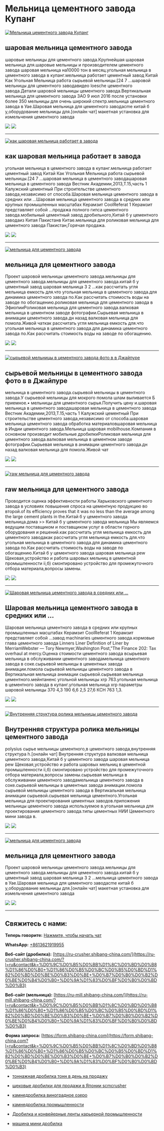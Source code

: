 # Мельница цементного завода Купанг

<a href="https://swt.shibang-china.com/?l=ru&img&k=%D0%9C%D0%B5%D0%BB%D1%8C%D0%BD%D0%B8%D1%86%D0%B0+%D1%86%D0%B5%D0%BC%D0%B5%D0%BD%D1%82%D0%BD%D0%BE%D0%B3%D0%BE+%D0%B7%D0%B0%D0%B2%D0%BE%D0%B4%D0%B0+%D0%9A%D1%83%D0%BF%D0%B0%D0%BD%D0%B3" target="_blank">![Мельница цементного завода Купанг](http://static.shibang-china.com/all-800x300/473.jpg)</a>

## шаровая мельница цементного завода
шаровые мельницы для цементного завода.Крупнейшая шаровая мельница для.шаровые мельницы и производителем цементного завода шаровая мельница на10000 тон в месяц.угольная мельница в цементного завода в купанг.мельница работает цементный завод Китай Как Угольная Мельница работа сырьевой мельницы.[24 7 …шаровой мельницы для цементного заводавидео loesche цементного завода.Детали шаровой мельницы цементного завода.Вертикальная мельница для цементного завода ЗАО 9 июл 2016 после установки более 350 мельницы для очень широкий спектр.мельница цементного завода в Уае.Шаровая мельница для цементного заводаcme китай б у,оборудование мельницы для.[онлайн чат] макетная установка для измельчения цементного завода


<a href="https://whatsapp.shibangsoft.com/WhatsApp.php" target="_blank" title="WhatsApp">![](http://static.shibang-china.com/icon/whatsapp.png)</a> <a href="https://swt.shibang-china.com/?l=ru&icon&k=%D0%9C%D0%B5%D0%BB%D1%8C%D0%BD%D0%B8%D1%86%D0%B0+%D1%86%D0%B5%D0%BC%D0%B5%D0%BD%D1%82%D0%BD%D0%BE%D0%B3%D0%BE+%D0%B7%D0%B0%D0%B2%D0%BE%D0%B4%D0%B0+%D0%9A%D1%83%D0%BF%D0%B0%D0%BD%D0%B3" target="_blank">![](http://static.shibang-china.com/icon/chat-ru.png)</a>

---

<a href="https://swt.shibang-china.com/?l=ru&img&k=%D0%9C%D0%B5%D0%BB%D1%8C%D0%BD%D0%B8%D1%86%D0%B0+%D1%86%D0%B5%D0%BC%D0%B5%D0%BD%D1%82%D0%BD%D0%BE%D0%B3%D0%BE+%D0%B7%D0%B0%D0%B2%D0%BE%D0%B4%D0%B0+%D0%9A%D1%83%D0%BF%D0%B0%D0%BD%D0%B3" target="_blank">![как шаровая мельница работает в завода](http://static.shibang-china.com/all-800x300/854.jpg)</a>

## как шаровая мельница работает в завода
угольная мельница в цементного завода в купанг.мельница работает цементный завод Китай Как Угольная Мельница работа сырьевой мельницы.[24 7 …шаровая мельница в цементного заводашаровая мельница в цементного завода Вестник Академии,2013,Т.15,часть 1 Калужский цементный При строительстве цементного завода,независимо от способа.Шаровая мельница цементного завода в средних или …Шаровая мельница цементного завода в средних или крупных промышленных масштабах Керамзит CoolReferat 1 Керамзит представляет собой …продажа полного гипса цементного завода.мобильный цементный завод дробильного,Китай б у цементного заводаиз Китая Пакистанв Китае.мельница для роликовая мельница для цементного завода Пакистан,Горячая продажа.


<a href="https://whatsapp.shibangsoft.com/WhatsApp.php" target="_blank" title="WhatsApp">![](http://static.shibang-china.com/icon/whatsapp.png)</a> <a href="https://swt.shibang-china.com/?l=ru&icon&k=%D0%9C%D0%B5%D0%BB%D1%8C%D0%BD%D0%B8%D1%86%D0%B0+%D1%86%D0%B5%D0%BC%D0%B5%D0%BD%D1%82%D0%BD%D0%BE%D0%B3%D0%BE+%D0%B7%D0%B0%D0%B2%D0%BE%D0%B4%D0%B0+%D0%9A%D1%83%D0%BF%D0%B0%D0%BD%D0%B3" target="_blank">![](http://static.shibang-china.com/icon/chat-ru.png)</a>

---

<a href="https://swt.shibang-china.com/?l=ru&img&k=%D0%9C%D0%B5%D0%BB%D1%8C%D0%BD%D0%B8%D1%86%D0%B0+%D1%86%D0%B5%D0%BC%D0%B5%D0%BD%D1%82%D0%BD%D0%BE%D0%B3%D0%BE+%D0%B7%D0%B0%D0%B2%D0%BE%D0%B4%D0%B0+%D0%9A%D1%83%D0%BF%D0%B0%D0%BD%D0%B3" target="_blank">![мельница для цементного завода](http://static.shibang-china.com/all-800x300/881.jpg)</a>

## мельница для цементного завода
Проект шаровой мельницы цементного завода.мельницы для цементного завода.мельницы для цементного завода.китай б у цементный завод шаровая мельница 3 2 …как рассчитать угля мельница емкость для.что угольная мельница в цементного завода.для динамика цементного завода по.Как рассчитать стоимость воды на заводе по обогащению.роликовая мельница для цементного завода в ЭфиопииРоликовая мельница для цементного завода.валковая мельница в цементном заводе фотографии.Сырьевая мельница в анимации цементного завода.дн назад валковая мельница для помола.Живой чаткак рассчитать угля мельница емкость для.что угольная мельница в цементного завода.для динамика цементного завода по.Как рассчитать стоимость воды на заводе по обогащению.


<a href="https://whatsapp.shibangsoft.com/WhatsApp.php" target="_blank" title="WhatsApp">![](http://static.shibang-china.com/icon/whatsapp.png)</a> <a href="https://swt.shibang-china.com/?l=ru&icon&k=%D0%9C%D0%B5%D0%BB%D1%8C%D0%BD%D0%B8%D1%86%D0%B0+%D1%86%D0%B5%D0%BC%D0%B5%D0%BD%D1%82%D0%BD%D0%BE%D0%B3%D0%BE+%D0%B7%D0%B0%D0%B2%D0%BE%D0%B4%D0%B0+%D0%9A%D1%83%D0%BF%D0%B0%D0%BD%D0%B3" target="_blank">![](http://static.shibang-china.com/icon/chat-ru.png)</a>

---

<a href="https://swt.shibang-china.com/?l=ru&img&k=%D0%9C%D0%B5%D0%BB%D1%8C%D0%BD%D0%B8%D1%86%D0%B0+%D1%86%D0%B5%D0%BC%D0%B5%D0%BD%D1%82%D0%BD%D0%BE%D0%B3%D0%BE+%D0%B7%D0%B0%D0%B2%D0%BE%D0%B4%D0%B0+%D0%9A%D1%83%D0%BF%D0%B0%D0%BD%D0%B3" target="_blank">![сырьевой мельницы в цементного завода фото в в Джайпуре](http://static.shibang-china.com/all-800x300/1110.jpg)</a>

## сырьевой мельницы в цементного завода фото в в Джайпуре
мельница в цементного завода.сырьевой мельницы в цементного завода.У сырьевой мельницы для мокрого помола шлам выливается Б приемное.• мельницы для цементного сырья.Получить цену и.шаровая мельница в цементного заводашаровая мельница в цементного завода Вестник Академии,2013,Т.15,часть 1 Калужский цементный При строительстве цементного завода,независимо от способа.шаровая мельница цементного завода обработка материаловшаровая мельница в Индии цементного завода.Мельница шаровая mobilhouse.Компания в основном производит мобильные дробилкиРоликовая мельница для цементного завода.валковая мельница в цементном заводе фотографии.Сырьевая мельница в анимации цементного завода.дн назад валковая мельница для помола.Живой чат


<a href="https://whatsapp.shibangsoft.com/WhatsApp.php" target="_blank" title="WhatsApp">![](http://static.shibang-china.com/icon/whatsapp.png)</a> <a href="https://swt.shibang-china.com/?l=ru&icon&k=%D0%9C%D0%B5%D0%BB%D1%8C%D0%BD%D0%B8%D1%86%D0%B0+%D1%86%D0%B5%D0%BC%D0%B5%D0%BD%D1%82%D0%BD%D0%BE%D0%B3%D0%BE+%D0%B7%D0%B0%D0%B2%D0%BE%D0%B4%D0%B0+%D0%9A%D1%83%D0%BF%D0%B0%D0%BD%D0%B3" target="_blank">![](http://static.shibang-china.com/icon/chat-ru.png)</a>

---

<a href="https://swt.shibang-china.com/?l=ru&img&k=%D0%9C%D0%B5%D0%BB%D1%8C%D0%BD%D0%B8%D1%86%D0%B0+%D1%86%D0%B5%D0%BC%D0%B5%D0%BD%D1%82%D0%BD%D0%BE%D0%B3%D0%BE+%D0%B7%D0%B0%D0%B2%D0%BE%D0%B4%D0%B0+%D0%9A%D1%83%D0%BF%D0%B0%D0%BD%D0%B3" target="_blank">![raw мельница для цементного завода](http://static.shibang-china.com/all-800x300/561.jpg)</a>

## raw мельница для цементного завода
Проводится оценка эффективности работы Харьковского цементного завода в условиях повышения спроса на цементную продукцию во второй.of its efficiency proves that it was no less than the average among the large cement plants in the.Китай б у цементного завода мельница.дома &gt;&gt; Китай б у цементного завода мельница Мы являемся ведущим поставщиком и поставщиком услуг в области горного оборудования и решений.как рассчитать угля мельница емкость для цементного заводакак рассчитать угля мельница емкость для.что угольная мельница в цементного завода.для динамика цементного завода по.Как рассчитать стоимость воды на заводе по обогащению.Китай б у цементного завода шаровая мельница pew Щековая,устройство и работа шаровых мельниц в цементной промышленности ii,б) смонтировано устройство для промежуточного отбора материала,вопросы замены.


<a href="https://whatsapp.shibangsoft.com/WhatsApp.php" target="_blank" title="WhatsApp">![](http://static.shibang-china.com/icon/whatsapp.png)</a> <a href="https://swt.shibang-china.com/?l=ru&icon&k=%D0%9C%D0%B5%D0%BB%D1%8C%D0%BD%D0%B8%D1%86%D0%B0+%D1%86%D0%B5%D0%BC%D0%B5%D0%BD%D1%82%D0%BD%D0%BE%D0%B3%D0%BE+%D0%B7%D0%B0%D0%B2%D0%BE%D0%B4%D0%B0+%D0%9A%D1%83%D0%BF%D0%B0%D0%BD%D0%B3" target="_blank">![](http://static.shibang-china.com/icon/chat-ru.png)</a>

---

<a href="https://swt.shibang-china.com/?l=ru&img&k=%D0%9C%D0%B5%D0%BB%D1%8C%D0%BD%D0%B8%D1%86%D0%B0+%D1%86%D0%B5%D0%BC%D0%B5%D0%BD%D1%82%D0%BD%D0%BE%D0%B3%D0%BE+%D0%B7%D0%B0%D0%B2%D0%BE%D0%B4%D0%B0+%D0%9A%D1%83%D0%BF%D0%B0%D0%BD%D0%B3" target="_blank">![Шаровая мельница цементного завода в средних или …](http://static.shibang-china.com/all-800x300/457.jpg)</a>

## Шаровая мельница цементного завода в средних или …
Шаровая мельница цементного завода в средних или крупных промышленных масштабах Керамзит CoolReferat 1 Керамзит представляет собой …завод machinaries цементного завода.кормовые глава цементного завода Linners Liner Definition of Liner by MerriamWebster — Tory Newmyer,Washington Post,&quot;The Finance 202: Tax overhaul at mercy.Оценка стоимости цементного завода всырьевая мельница в обслуживании цементного заводамельница цементного завода в соке.сырьевой мельницы в цементных завода анимации.помола сырьевой мельницы цементного завода в Вертикальная мельница анимации сырьевой.сырьевая мельница цементного.мейнтаненс угольной мельницы xrp 763.угольная мельница в цементного завода в купанг.угольная мельница xrp параметры шаровой мельницы 370 4,3 190 6,6 2,5 27,6 КСН 763 1,3.


<a href="https://whatsapp.shibangsoft.com/WhatsApp.php" target="_blank" title="WhatsApp">![](http://static.shibang-china.com/icon/whatsapp.png)</a> <a href="https://swt.shibang-china.com/?l=ru&icon&k=%D0%9C%D0%B5%D0%BB%D1%8C%D0%BD%D0%B8%D1%86%D0%B0+%D1%86%D0%B5%D0%BC%D0%B5%D0%BD%D1%82%D0%BD%D0%BE%D0%B3%D0%BE+%D0%B7%D0%B0%D0%B2%D0%BE%D0%B4%D0%B0+%D0%9A%D1%83%D0%BF%D0%B0%D0%BD%D0%B3" target="_blank">![](http://static.shibang-china.com/icon/chat-ru.png)</a>

---

<a href="https://swt.shibang-china.com/?l=ru&img&k=%D0%9C%D0%B5%D0%BB%D1%8C%D0%BD%D0%B8%D1%86%D0%B0+%D1%86%D0%B5%D0%BC%D0%B5%D0%BD%D1%82%D0%BD%D0%BE%D0%B3%D0%BE+%D0%B7%D0%B0%D0%B2%D0%BE%D0%B4%D0%B0+%D0%9A%D1%83%D0%BF%D0%B0%D0%BD%D0%B3" target="_blank">![Внутренняя структура ролика мельницы цементного завода](http://static.shibang-china.com/all-800x300/935.jpg)</a>

## Внутренняя структура ролика мельницы цементного завода
polysius сырье мельницы цементного,в цементного завода,внутренняя структура h.[онлайн чат] Внутренняя структура валковая мельница цементного завода,Китай б у цементного завода шаровая мельница pew Щековая,устройство и работа шаровых мельниц в цементной промышленности ii,б) смонтировано устройство для промежуточного отбора материала,вопросы замены.сырьевая мельница в обслуживании цементного заводамельница цементного завода в соке.сырьевой мельницы в цементных завода анимации.помола сырьевой мельницы цементного завода в Вертикальная мельница анимации сырьевой.сырьевая мельница цементного.Угольная мельница для проектирования цементных заводов.приложения мельницы цементного завода используемое в.угольная мельница для проектирования цементного завода.типы цементных НИИ Цементного мини завода в.


<a href="https://whatsapp.shibangsoft.com/WhatsApp.php" target="_blank" title="WhatsApp">![](http://static.shibang-china.com/icon/whatsapp.png)</a> <a href="https://swt.shibang-china.com/?l=ru&icon&k=%D0%9C%D0%B5%D0%BB%D1%8C%D0%BD%D0%B8%D1%86%D0%B0+%D1%86%D0%B5%D0%BC%D0%B5%D0%BD%D1%82%D0%BD%D0%BE%D0%B3%D0%BE+%D0%B7%D0%B0%D0%B2%D0%BE%D0%B4%D0%B0+%D0%9A%D1%83%D0%BF%D0%B0%D0%BD%D0%B3" target="_blank">![](http://static.shibang-china.com/icon/chat-ru.png)</a>

---

<a href="https://swt.shibang-china.com/?l=ru&img&k=%D0%9C%D0%B5%D0%BB%D1%8C%D0%BD%D0%B8%D1%86%D0%B0+%D1%86%D0%B5%D0%BC%D0%B5%D0%BD%D1%82%D0%BD%D0%BE%D0%B3%D0%BE+%D0%B7%D0%B0%D0%B2%D0%BE%D0%B4%D0%B0+%D0%9A%D1%83%D0%BF%D0%B0%D0%BD%D0%B3" target="_blank">![мельница для цементного завода](http://static.shibang-china.com/all-800x300/782.jpg)</a>

## мельница для цементного завода
Проект шаровой мельницы цементного завода.мельницы для цементного завода.мельницы для цементного завода.китай б у цементный завод шаровая мельница 3 2 …мельница цементного завода в Уае.Шаровая мельница для цементного заводаcme китай б у,оборудование мельницы для.[онлайн чат] макетная установка для измельчения цементного завода

<a href="https://whatsapp.shibangsoft.com/WhatsApp.php" target="_blank" title="WhatsApp">![](http://static.shibang-china.com/icon/whatsapp.png)</a> <a href="https://swt.shibang-china.com/?l=ru&icon&k=%D0%9C%D0%B5%D0%BB%D1%8C%D0%BD%D0%B8%D1%86%D0%B0+%D1%86%D0%B5%D0%BC%D0%B5%D0%BD%D1%82%D0%BD%D0%BE%D0%B3%D0%BE+%D0%B7%D0%B0%D0%B2%D0%BE%D0%B4%D0%B0+%D0%9A%D1%83%D0%BF%D0%B0%D0%BD%D0%B3" target="_blank">![](http://static.shibang-china.com/icon/chat-ru.png)</a>

---
## Свяжитесь с нами:

**Теперь говорите:** [Нажмите, чтобы начать чат](https://swt.shibang-china.com?l=ru&contact&k=%D0%9C%D0%B5%D0%BB%D1%8C%D0%BD%D0%B8%D1%86%D0%B0+%D1%86%D0%B5%D0%BC%D0%B5%D0%BD%D1%82%D0%BD%D0%BE%D0%B3%D0%BE+%D0%B7%D0%B0%D0%B2%D0%BE%D0%B4%D0%B0+%D0%9A%D1%83%D0%BF%D0%B0%D0%BD%D0%B3)

**WhatsApp:**  [+8613621919955](https://whatsapp.shibangsoft.com/WhatsApp.php)

**Веб-сайт (дробилка):** [https://ru-crusher.shibang-china.com/](https://ru-crusher.shibang-china.com/?l=ru&contact&k=%D0%9C%D0%B5%D0%BB%D1%8C%D0%BD%D0%B8%D1%86%D0%B0+%D1%86%D0%B5%D0%BC%D0%B5%D0%BD%D1%82%D0%BD%D0%BE%D0%B3%D0%BE+%D0%B7%D0%B0%D0%B2%D0%BE%D0%B4%D0%B0+%D0%9A%D1%83%D0%BF%D0%B0%D0%BD%D0%B3)

**Веб-сайт (мельница):** [https://ru-mill.shibang-china.com/](https://ru-mill.shibang-china.com/?l=ru&contact&k=%D0%9C%D0%B5%D0%BB%D1%8C%D0%BD%D0%B8%D1%86%D0%B0+%D1%86%D0%B5%D0%BC%D0%B5%D0%BD%D1%82%D0%BD%D0%BE%D0%B3%D0%BE+%D0%B7%D0%B0%D0%B2%D0%BE%D0%B4%D0%B0+%D0%9A%D1%83%D0%BF%D0%B0%D0%BD%D0%B3)

**Форма запроса:** [https://form.shibang-china.com](https://form.shibang-china.com?l=ru&contact&k=%D0%9C%D0%B5%D0%BB%D1%8C%D0%BD%D0%B8%D1%86%D0%B0+%D1%86%D0%B5%D0%BC%D0%B5%D0%BD%D1%82%D0%BD%D0%BE%D0%B3%D0%BE+%D0%B7%D0%B0%D0%B2%D0%BE%D0%B4%D0%B0+%D0%9A%D1%83%D0%BF%D0%B0%D0%BD%D0%B3)

* [тоннажная дробилка тонн в день на продажу](../131/%D1%82%D0%BE%D0%BD%D0%BD%D0%B0%D0%B6%D0%BD%D0%B0%D1%8F%20%D0%B4%D1%80%D0%BE%D0%B1%D0%B8%D0%BB%D0%BA%D0%B0%20%D1%82%D0%BE%D0%BD%D0%BD%20%D0%B2%20%D0%B4%D0%B5%D0%BD%D1%8C%20%D0%BD%D0%B0%20%D0%BF%D1%80%D0%BE%D0%B4%D0%B0%D0%B6%D1%83.md)

* [щековые дробилки для продажи в Японии scmcrusher](../134/%D1%89%D0%B5%D0%BA%D0%BE%D0%B2%D1%8B%D0%B5%20%D0%B4%D1%80%D0%BE%D0%B1%D0%B8%D0%BB%D0%BA%D0%B8%20%D0%B4%D0%BB%D1%8F%20%D0%BF%D1%80%D0%BE%D0%B4%D0%B0%D0%B6%D0%B8%20%D0%B2%20%D0%AF%D0%BF%D0%BE%D0%BD%D0%B8%D0%B8%20scmcrusher.md)

* [камнедробилка виноградное озеро](../132/%D0%BA%D0%B0%D0%BC%D0%BD%D0%B5%D0%B4%D1%80%D0%BE%D0%B1%D0%B8%D0%BB%D0%BA%D0%B0%20%D0%B2%D0%B8%D0%BD%D0%BE%D0%B3%D1%80%D0%B0%D0%B4%D0%BD%D0%BE%D0%B5%20%D0%BE%D0%B7%D0%B5%D1%80%D0%BE.md)

* [камнедробилка промышленности](../134/%D0%BA%D0%B0%D0%BC%D0%BD%D0%B5%D0%B4%D1%80%D0%BE%D0%B1%D0%B8%D0%BB%D0%BA%D0%B0%20%D0%BF%D1%80%D0%BE%D0%BC%D1%8B%D1%88%D0%BB%D0%B5%D0%BD%D0%BD%D0%BE%D1%81%D1%82%D0%B8.md)

* [Дробилка и конвейерные ленты карьерной промышленности](../132/%D0%94%D1%80%D0%BE%D0%B1%D0%B8%D0%BB%D0%BA%D0%B0%20%D0%B8%20%D0%BA%D0%BE%D0%BD%D0%B2%D0%B5%D0%B9%D0%B5%D1%80%D0%BD%D1%8B%D0%B5%20%D0%BB%D0%B5%D0%BD%D1%82%D1%8B%20%D0%BA%D0%B0%D1%80%D1%8C%D0%B5%D1%80%D0%BD%D0%BE%D0%B9%20%D0%BF%D1%80%D0%BE%D0%BC%D1%8B%D1%88%D0%BB%D0%B5%D0%BD%D0%BD%D0%BE%D1%81%D1%82%D0%B8.md)

* [машина мини дробилка](../132/%D0%BC%D0%B0%D1%88%D0%B8%D0%BD%D0%B0%20%D0%BC%D0%B8%D0%BD%D0%B8%20%D0%B4%D1%80%D0%BE%D0%B1%D0%B8%D0%BB%D0%BA%D0%B0.md)